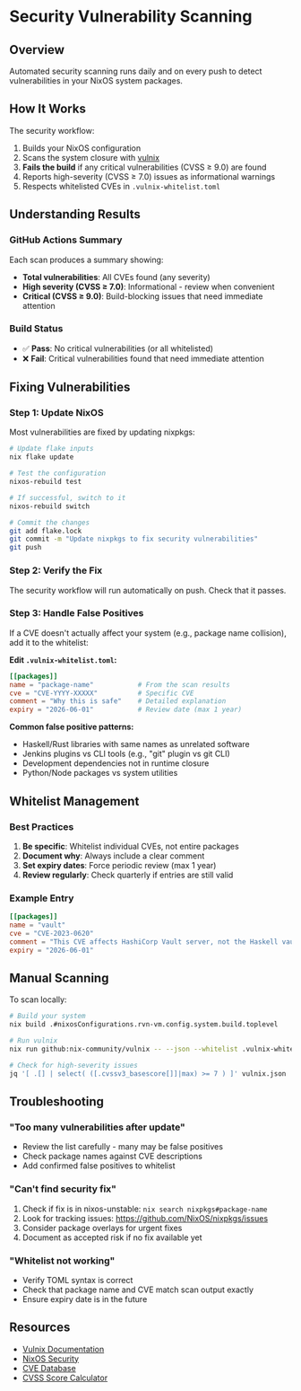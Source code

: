 # Security Vulnerability Scanning

## Overview
Automated security scanning runs daily and on every push to detect vulnerabilities in your NixOS system packages.

## How It Works

The security workflow:
1. Builds your NixOS configuration
2. Scans the system closure with [vulnix](https://github.com/nix-community/vulnix)
3. **Fails the build** if any critical vulnerabilities (CVSS ≥ 9.0) are found
4. Reports high-severity (CVSS ≥ 7.0) issues as informational warnings
5. Respects whitelisted CVEs in `.vulnix-whitelist.toml`

## Understanding Results

### GitHub Actions Summary
Each scan produces a summary showing:
- **Total vulnerabilities**: All CVEs found (any severity)
- **High severity (CVSS ≥ 7.0)**: Informational - review when convenient
- **Critical (CVSS ≥ 9.0)**: Build-blocking issues that need immediate attention

### Build Status
- ✅ **Pass**: No critical vulnerabilities (or all whitelisted)
- ❌ **Fail**: Critical vulnerabilities found that need immediate attention

## Fixing Vulnerabilities

### Step 1: Update NixOS
Most vulnerabilities are fixed by updating nixpkgs:

```bash
# Update flake inputs
nix flake update

# Test the configuration
nixos-rebuild test

# If successful, switch to it
nixos-rebuild switch

# Commit the changes
git add flake.lock
git commit -m "Update nixpkgs to fix security vulnerabilities"
git push
```

### Step 2: Verify the Fix
The security workflow will run automatically on push. Check that it passes.

### Step 3: Handle False Positives

If a CVE doesn't actually affect your system (e.g., package name collision), add it to the whitelist:

**Edit `.vulnix-whitelist.toml`:**
```toml
[[packages]]
name = "package-name"           # From the scan results
cve = "CVE-YYYY-XXXXX"          # Specific CVE
comment = "Why this is safe"    # Detailed explanation
expiry = "2026-06-01"           # Review date (max 1 year)
```

**Common false positive patterns:**
- Haskell/Rust libraries with same names as unrelated software
- Jenkins plugins vs CLI tools (e.g., "git" plugin vs git CLI)
- Development dependencies not in runtime closure
- Python/Node packages vs system utilities

## Whitelist Management

### Best Practices
1. **Be specific**: Whitelist individual CVEs, not entire packages
2. **Document why**: Always include a clear comment
3. **Set expiry dates**: Force periodic review (max 1 year)
4. **Review regularly**: Check quarterly if entries are still valid

### Example Entry
```toml
[[packages]]
name = "vault"
cve = "CVE-2023-0620"
comment = "This CVE affects HashiCorp Vault server, not the Haskell vault library we use"
expiry = "2026-06-01"
```

## Manual Scanning

To scan locally:

```bash
# Build your system
nix build .#nixosConfigurations.rvn-vm.config.system.build.toplevel

# Run vulnix
nix run github:nix-community/vulnix -- --json --whitelist .vulnix-whitelist.toml ./result > vulnix.json

# Check for high-severity issues
jq '[ .[] | select( ([.cvssv3_basescore[]]|max) >= 7 ) ]' vulnix.json
```

## Troubleshooting

### "Too many vulnerabilities after update"
- Review the list carefully - many may be false positives
- Check package names against CVE descriptions
- Add confirmed false positives to whitelist

### "Can't find security fix"
1. Check if fix is in nixos-unstable: `nix search nixpkgs#package-name`
2. Look for tracking issues: https://github.com/NixOS/nixpkgs/issues
3. Consider package overlays for urgent fixes
4. Document as accepted risk if no fix available yet

### "Whitelist not working"
- Verify TOML syntax is correct
- Check that package name and CVE match scan output exactly
- Ensure expiry date is in the future

## Resources
- [Vulnix Documentation](https://github.com/nix-community/vulnix)
- [NixOS Security](https://nixos.org/manual/nixos/stable/#sec-security)
- [CVE Database](https://cve.mitre.org/)
- [CVSS Score Calculator](https://nvd.nist.gov/vuln-metrics/cvss)
